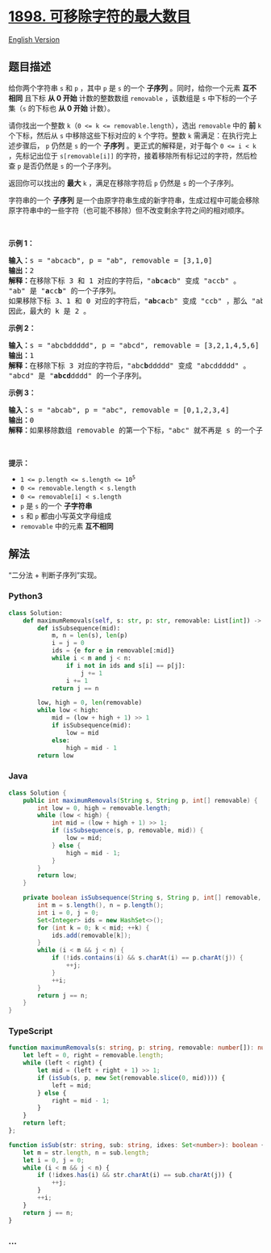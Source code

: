 # [1898. 可移除字符的最大数目](https://leetcode-cn.com/problems/maximum-number-of-removable-characters)

[English Version](/solution/1800-1899/1898.Maximum%20Number%20of%20Removable%20Characters/README_EN.md)

## 题目描述

<!-- 这里写题目描述 -->

<p>给你两个字符串 <code>s</code> 和 <code>p</code> ，其中 <code>p</code> 是 <code>s</code> 的一个 <strong>子序列</strong> 。同时，给你一个元素 <strong>互不相同</strong> 且下标 <strong>从 0 开始</strong> 计数的整数数组 <code>removable</code> ，该数组是 <code>s</code> 中下标的一个子集（<code>s</code> 的下标也 <strong>从 0 开始</strong> 计数）。</p>

<p>请你找出一个整数 <code>k</code>（<code>0 <= k <= removable.length</code>），选出 <code>removable</code> 中的 <strong>前</strong> <code>k</code> 个下标，然后从 <code>s</code> 中移除这些下标对应的 <code>k</code> 个字符。整数 <code>k</code> 需满足：在执行完上述步骤后， <code>p</code> 仍然是 <code>s</code> 的一个 <strong>子序列</strong> 。更正式的解释是，对于每个 <code>0 <= i < k</code> ，先标记出位于 <code>s[removable[i]]</code> 的字符，接着移除所有标记过的字符，然后检查 <code>p</code> 是否仍然是 <code>s</code> 的一个子序列。</p>

<p>返回你可以找出的 <strong>最大</strong><em> </em><code>k</code><em> </em>，满足在移除字符后<em> </em><code>p</code><em> </em>仍然是 <code>s</code> 的一个子序列。</p>

<p>字符串的一个 <strong>子序列</strong> 是一个由原字符串生成的新字符串，生成过程中可能会移除原字符串中的一些字符（也可能不移除）但不改变剩余字符之间的相对顺序。</p>

<p> </p>

<p><strong>示例 1：</strong></p>

<pre>
<strong>输入：</strong>s = "abcacb", p = "ab", removable = [3,1,0]
<strong>输出：</strong>2
<strong>解释：</strong>在移除下标 3 和 1 对应的字符后，"a<strong>b</strong>c<strong>a</strong>cb" 变成 "accb" 。
"ab" 是 "<strong>a</strong>cc<strong>b</strong>" 的一个子序列。
如果移除下标 3、1 和 0 对应的字符后，"<strong>ab</strong>c<strong>a</strong>cb" 变成 "ccb" ，那么 "ab" 就不再是 s 的一个子序列。
因此，最大的 k 是 2 。
</pre>

<p><strong>示例 2：</strong></p>

<pre>
<strong>输入：</strong>s = "abcbddddd", p = "abcd", removable = [3,2,1,4,5,6]
<strong>输出：</strong>1
<strong>解释：</strong>在移除下标 3 对应的字符后，"abc<strong>b</strong>ddddd" 变成 "abcddddd" 。
"abcd" 是 "<strong>abcd</strong>dddd" 的一个子序列。
</pre>

<p><strong>示例 3：</strong></p>

<pre>
<strong>输入：</strong>s = "abcab", p = "abc", removable = [0,1,2,3,4]
<strong>输出：</strong>0
<strong>解释：</strong>如果移除数组 removable 的第一个下标，"abc" 就不再是 s 的一个子序列。
</pre>

<p> </p>

<p><strong>提示：</strong></p>

<ul>
	<li><code>1 <= p.length <= s.length <= 10<sup>5</sup></code></li>
	<li><code>0 <= removable.length < s.length</code></li>
	<li><code>0 <= removable[i] < s.length</code></li>
	<li><code>p</code> 是 <code>s</code> 的一个 <strong>子字符串</strong></li>
	<li><code>s</code> 和 <code>p</code> 都由小写英文字母组成</li>
	<li><code>removable</code> 中的元素 <strong>互不相同</strong></li>
</ul>

## 解法

<!-- 这里可写通用的实现逻辑 -->

“二分法 + 判断子序列”实现。

<!-- tabs:start -->

### **Python3**

<!-- 这里可写当前语言的特殊实现逻辑 -->

```python
class Solution:
    def maximumRemovals(self, s: str, p: str, removable: List[int]) -> int:
        def isSubsequence(mid):
            m, n = len(s), len(p)
            i = j = 0
            ids = {e for e in removable[:mid]}
            while i < m and j < n:
                if i not in ids and s[i] == p[j]:
                    j += 1
                i += 1
            return j == n

        low, high = 0, len(removable)
        while low < high:
            mid = (low + high + 1) >> 1
            if isSubsequence(mid):
                low = mid
            else:
                high = mid - 1
        return low
```

### **Java**

<!-- 这里可写当前语言的特殊实现逻辑 -->

```java
class Solution {
    public int maximumRemovals(String s, String p, int[] removable) {
        int low = 0, high = removable.length;
        while (low < high) {
            int mid = (low + high + 1) >> 1;
            if (isSubsequence(s, p, removable, mid)) {
                low = mid;
            } else {
                high = mid - 1;
            }
        }
        return low;
    }

    private boolean isSubsequence(String s, String p, int[] removable, int mid) {
        int m = s.length(), n = p.length();
        int i = 0, j = 0;
        Set<Integer> ids = new HashSet<>();
        for (int k = 0; k < mid; ++k) {
            ids.add(removable[k]);
        }
        while (i < m && j < n) {
            if (!ids.contains(i) && s.charAt(i) == p.charAt(j)) {
                ++j;
            }
            ++i;
        }
        return j == n;
    }
}
```

### **TypeScript**

```ts
function maximumRemovals(s: string, p: string, removable: number[]): number {
    let left = 0, right = removable.length;
    while (left < right) {
        let mid = (left + right + 1) >> 1;
        if (isSub(s, p, new Set(removable.slice(0, mid)))) {
            left = mid;
        } else {
            right = mid - 1;
        }
    }
    return left;
};

function isSub(str: string, sub: string, idxes: Set<number>): boolean {
    let m = str.length, n = sub.length;
    let i = 0, j = 0;
    while (i < m && j < n) {
        if (!idxes.has(i) && str.charAt(i) == sub.charAt(j)) {
            ++j;
        }
        ++i;
    }
    return j == n;
}
```

### **...**

```

```

<!-- tabs:end -->
